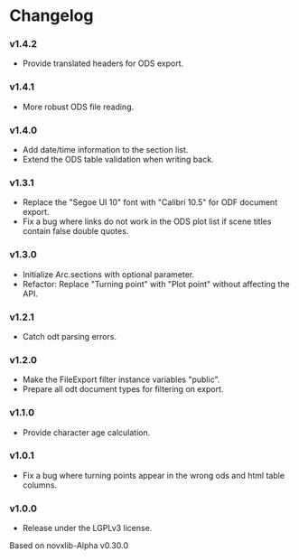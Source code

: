 # Changelog


### v1.4.2

- Provide translated headers for ODS export.

### v1.4.1

- More robust ODS file reading.

### v1.4.0

- Add date/time information to the section list.
- Extend the ODS table validation when writing back.  

### v1.3.1

- Replace the "Segoe UI 10" font with "Calibri 10.5"
  for ODF document export.
- Fix a bug where links do not work in the ODS plot list 
  if scene titles contain false double quotes.
  
### v1.3.0

- Initialize Arc.sections with optional parameter.
- Refactor: Replace "Turning point" with "Plot point" without affecting the API.

### v1.2.1

- Catch odt parsing errors.

### v1.2.0

- Make the FileExport filter instance variables "public".
- Prepare all odt document types for filtering on export.

### v1.1.0

- Provide character age calculation.

### v1.0.1

- Fix a bug where turning points appear in the wrong ods 
  and html table columns.

### v1.0.0

- Release under the LGPLv3 license.

Based on novxlib-Alpha v0.30.0
